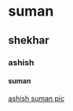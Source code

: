 # suman
## shekhar
### ashish
#### suman


[ashish suman pic](https://ashishsuman.me/assets/images/1687891321401.png)